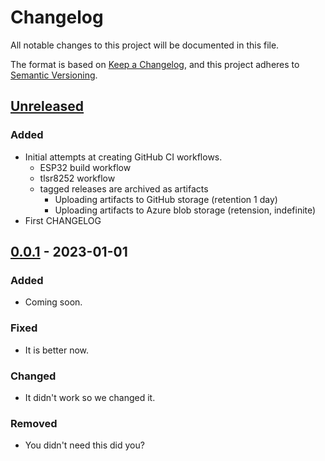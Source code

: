 # Changelog

All notable changes to this project will be documented in this file.

The format is based on [Keep a Changelog](https://keepachangelog.com/en/1.1.0/),
and this project adheres to [Semantic Versioning](https://semver.org/spec/v2.0.0.html).

## [Unreleased]

### Added

- Initial attempts at creating GitHub CI workflows.
  - ESP32 build workflow
  - tlsr8252 workflow
  - tagged releases are archived as artifacts
    - Uploading artifacts to GitHub storage (retention 1 day)
    - Uploading artifacts to Azure blob storage (retension, indefinite)
- First CHANGELOG

## [0.0.1] - 2023-01-01

### Added

- Coming soon.

### Fixed

- It is better now.

### Changed

- It didn't work so we changed it.

### Removed

- You didn't need this did you?

[unreleased]: https://github.com/papadeltasierra/cloudsmets/HEAD
[0.0.2]: https://github.com/papadeltasierra/cloudsmets/compare/0.0.1...0.0.2
[0.0.1]: https://github.com/papadeltasierra/cloudsmets/0.0.1
